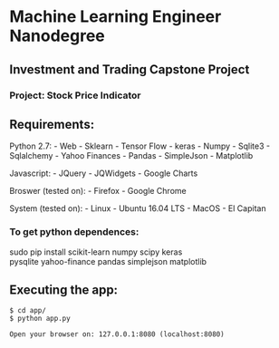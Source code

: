 # Machine Learning Engineer Nanodegree
## Investment and Trading Capstone Project
### Project: Stock Price Indicator


## Requirements:

Python 2.7:
    - Web
    - Sklearn
    - Tensor Flow - keras
    - Numpy
    - Sqlite3
    - Sqlalchemy
    - Yahoo Finances
    - Pandas
    - SimpleJson
    - Matplotlib

Javascript:
    - JQuery - JQWidgets
    - Google Charts

Broswer (tested on):
    - Firefox
    - Google Chrome

System (tested on):
    - Linux - Ubuntu 16.04 LTS
    - MacOS - El Capitan

### To get python dependences:

sudo pip install scikit-learn numpy scipy keras\
    pysqlite yahoo-finance pandas simplejson matplotlib


## Executing the app:
    $ cd app/
    $ python app.py

    Open your browser on: 127.0.0.1:8080 (localhost:8080) 

